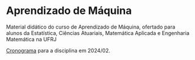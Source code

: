 # Aprendizado de Máquina

Material didático do curso de Aprendizado de Máquina, ofertado para alunos da Estatística, Ciências Atuariais, Matemática Aplicada e Engenharia Matemática na UFRJ

[Cronograma](https://docs.google.com/spreadsheets/d/1vofgkg7cnq19VCvQ1BaOKaadnXqcznyN0mmcOEpQ2ds/pubhtml) para a disciplina em 2024/02.
